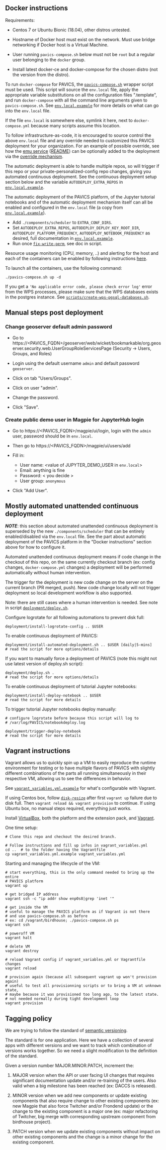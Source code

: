## Docker instructions

Requirements:

* Centos 7 or Ubuntu Bionic (18.04), other distros untested.

* Hostname of Docker host must exist on the network.  Must use bridge
  networking if Docker host is a Virtual Machine.

* User running `pavics-compose.sh` below must not be `root` but a regular user
  belonging to the `docker` group.

* Install latest docker-ce and docker-compose for the chosen distro (not the
  version from the distro).

To run `docker-compose` for PAVICS, the [`pavics-compose.sh`](pavics-compose.sh) wrapper script must be used.
This script will source the `env.local` file, apply the appropriate variable substitutions on all the configuration files ".template", and run `docker-compose` with all the command line arguments given to `pavics-compose.sh`. See [`env.local.example`](env.local.example) for more details on what can go into the `env.local` file.

If the file `env.local` is somewhere else, symlink it here, next to
`docker-compose.yml` because many scripts assume this location.

To follow infrastructure-as-code, it is encouraged to source control the above
`env.local` file and any override needed to customized this PAVICS deployment
for your organization.  For an example of possible override, see how the [emu
service](optional-components/emu/docker-compose-extra.yml)
([README](optional-components/README.md)) can be optionally added to the
deployment via the [override
mechanism](https://docs.docker.com/compose/extends/).

The automatic deployment is able to handle multiple repos, so will trigger if
this repo or your private-personalized-config repo changes, giving you
automated continuous deployment.  See the continuous deployment setup section
below and the variable `AUTODEPLOY_EXTRA_REPOS` in
[`env.local.example`](env.local.example).

The automatic deployment of the PAVICS platform, of the Jupyter tutorial
notebooks and of the automatic deployment mechanism itself can all be
enabled and configured in the `env.local` file (a copy from
[`env.local.example`](env.local.example)).

* Add `./components/scheduler` to `EXTRA_CONF_DIRS`.
* Set `AUTODEPLOY_EXTRA_REPOS`, `AUTODEPLOY_DEPLOY_KEY_ROOT_DIR`,
  `AUTODEPLOY_PLATFORM_FREQUENCY`, `AUTODEPLOY_NOTEBOOK_FREQUENCY` as
  desired, full documentation in [`env.local.example`](env.local.example).
* Run once [`fix-write-perm`](deployment/fix-write-perm), see doc in script.

Resource usage monitoring (CPU, memory, ..) and alerting for the host and each
of the containers can be enabled by following instructions
[here](components/README.rst#monitoring).

To launch all the containers, use the following command:
```
./pavics-compose.sh up -d
```

If you get a `'No applicable error code, please check error log'` error from the WPS processes, please make sure that the WPS databases exists in the
postgres instance. See [`scripts/create-wps-pgsql-databases.sh`](scripts/create-wps-pgsql-databases.sh).


## Manual steps post deployment

### Change geoserver default admin password

* Go to
  https://<PAVICS_FQDN>/geoserver/web/wicket/bookmarkable/org.geoserver.security.web.UserGroupRoleServicesPage (Security -> Users, Groups, and Roles)

* Login using the default username `admin` and default password `geoserver`.

* Click on tab "Users/Groups".

* Click on user "admin".

* Change the password.

* Click "Save".


### Create public demo user in Magpie for JupyterHub login

* Go to
  https://<PAVICS_FQDN>/magpie/ui/login, login with the `admin` user,
  password should be in `env.local`.

* Then go to https://<PAVICS_FQDN>/magpie/ui/users/add

* Fill in:
  * User name: <value of JUPYTER_DEMO_USER in `env.local`>
  * Email: anything is fine
  * Password: < you decide >
  * User group: `anonymous`

* Click "Add User".


## Mostly automated unattended continuous deployment

***NOTE***: this section about automated unattended continuous deployment is
superseded by the new `./components/scheduler` that can be entirely
enabled/disabled via the `env.local` file.  See the part about automatic
deployment of the PAVICS platform in the "Docker instructions" section
above for how to configure it.

Automated unattended continuous deployment means if code change in the checkout
of this repo, on the same currently checkout branch (ex: config changes,
`docker-compose.yml` changes) a deployment will be performed automatically
without human intervention.

The trigger for the deployment is new code change on the server on the current
branch (PR merged, push).  New code change locally will not trigger deployment
so local development workflow is also supported.

Note: there are still cases where a human intervention is needed.  See note in
script [`deployment/deploy.sh`](deployment/deploy.sh).

Configure logrotate for all following automations to prevent disk full:
```
deployment/install-logrotate-config .. $USER
```

To enable continuous deployment of PAVICS:

```
deployment/install-automated-deployment.sh .. $USER [daily|5-mins]
# read the script for more options/details
```

If you want to manually force a deployment of PAVICS (note this might not use
latest version of deploy.sh script):
```
deployment/deploy.sh .
# read the script for more options/details
```

To enable continuous deployment of tutorial Jupyter notebooks:

```
deployment/install-deploy-notebook .. $USER
# read the script for more details
```

To trigger tutorial Jupyter notebooks deploy manually:
```
# configure logrotate before because this script will log to
# /var/log/PAVICS/notebookdeploy.log

deployment/trigger-deploy-notebook
# read the script for more details
```


## Vagrant instructions

Vagrant allows us to quickly spin up a VM to easily reproduce the runtime
environment for testing or to have multiple flavors of PAVICS with slightly
different combinations of the parts all running simultaneously in their
respective VM, allowing us to see the differences in behavior.

See [`vagrant_variables.yml.example`](../vagrant_variables.yml.example) for what's
configurable with Vagrant.

If using Centos box, follow [`disk-resize`](vagrant-utils/disk-resize) after
first `vagrant up` failure due to disk full.  Then `vagrant reload && vagrant
provision` to continue.  If using Ubuntu box, no manual steps required,
everything just works.

Install [VirtualBox](https://www.virtualbox.org/wiki/Downloads), both the
platform and the extension pack, and
[Vagrant](https://www.vagrantup.com/downloads.html).

One time setup:
```
# Clone this repo and checkout the desired branch.

# Follow instructions and fill up infos in vagrant_variables.yml
cd ..  # to the folder having the Vagrantfile
cp vagrant_variables.yml.example vagrant_variables.yml
```

Starting and managing the lifecycle of the VM:
```
# start everything, this is the only command needed to bring up the entire
# PAVICS platform
vagrant up

# get bridged IP address
vagrant ssh -c "ip addr show enp0s8|grep 'inet '"

# get inside the VM
# useful to manage the PAVICS platform as if Vagrant is not there
# and use pavics-compose.sh as before
# ex: cd /vagrant/birdhouse; ./pavics-compose.sh ps
vagrant ssh

# poweroff VM
vagrant halt

# delete VM
vagrant destroy

# reload Vagrant config if vagrant_variables.yml or Vagrantfile changes
vagrant reload

# provision again (because all subsequent vagrant up won't provision again)
# useful to test all provisionning scripts or to bring a VM at unknown state,
# maybe because it was provisioned too long ago, to the latest state.
# not needed normally during tight development loop
vagrant provision
```


## Tagging policy

We are trying to follow the standard of [semantic versioning](https://semver.org/).

The standard is for one application.  Here we have a collection of several apps
with different versions and we want to track which combination of versions works
together.  So we need a slight modification to the definition of the standard.

Given a version number MAJOR.MINOR.PATCH, increment the:

  1. MAJOR version when the API or user facing UI changes that requires
     significant documentation update and/or re-training of the users.  Also
     valid when a big milestone has been reached (ex: DACCS is released).

  1. MINOR version when we add new components or update existing components
     that also require change to other existing components (ex: new Magpie that
     also force Twitcher and/or Frondend update) or the change to the existing
     component is a major one (ex: major refactoring of Twitcher, big merge
     with corresponding upstream component from birdhouse project).

  1. PATCH version when we update existing components without impact on other
     existing components and the change is a minor change for the existing
     component.
